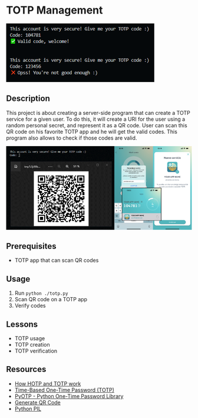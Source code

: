 # TOTP Management

![Demo Validation](https://github.com/karisti/totp-management/blob/main/demo1.png?raw=true)

## Description
This project is about creating a server-side program that can create a TOTP service for a given user. To do this, it will create a URI for the user using a random personal secret, and represent it as a QR code. User can scan this QR code on his favorite TOTP app and he will get the valid codes. This program also allows to check if those codes are valid.

![Demo QR](https://github.com/karisti/totp-management/blob/main/demo2.png?raw=true)

## Prerequisites
- TOTP app that can scan QR codes

## Usage
1. Run `python ./totp.py`
2. Scan QR code on a TOTP app
3. Verify codes

## Lessons
- TOTP usage
- TOTP creation
- TOTP verification

## Resources
- [How HOTP and TOTP work](https://www.youtube.com/watch?v=46AKWNOJ3-Y "How HOTP and TOTP work")
- [Time-Based One-Time Password (TOTP)](https://www.youtube.com/watch?v=VOYxF12K1vE "Time-Based One-Time Password (TOTP)")
- [PyOTP - Python One-Time Password Library](https://pyauth.github.io/pyotp/ "PyOTP - Python One-Time Password Library")
- [Generate QR Code](https://www.geeksforgeeks.org/generate-qr-code-using-qrcode-in-python/ "Generate QR Code")
- [Python PIL](https://www.geeksforgeeks.org/python-pil-image-open-method/ "Python PIL")
